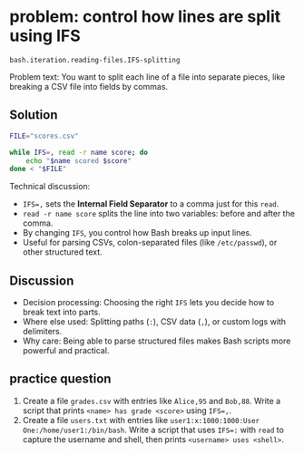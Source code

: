 
# problem: control how lines are split using IFS

`bash.iteration.reading-files.IFS-splitting`

Problem text: You want to split each line of a file into separate pieces, like breaking a CSV file into fields by commas.

## Solution

```bash
FILE="scores.csv"

while IFS=, read -r name score; do
    echo "$name scored $score"
done < "$FILE"
```

Technical discussion:

* `IFS=,` sets the **Internal Field Separator** to a comma just for this `read`.
* `read -r name score` splits the line into two variables: before and after the comma.
* By changing `IFS`, you control how Bash breaks up input lines.
* Useful for parsing CSVs, colon-separated files (like `/etc/passwd`), or other structured text.

## Discussion

* Decision processing: Choosing the right `IFS` lets you decide how to break text into parts.
* Where else used: Splitting paths (`:`), CSV data (`,`), or custom logs with delimiters.
* Why care: Being able to parse structured files makes Bash scripts more powerful and practical.

## practice question

1. Create a file `grades.csv` with entries like `Alice,95` and `Bob,88`. Write a script that prints `<name> has grade <score>` using `IFS=,`.
2. Create a file `users.txt` with entries like `user1:x:1000:1000:User One:/home/user1:/bin/bash`. Write a script that uses `IFS=:` with `read` to capture the username and shell, then prints `<username> uses <shell>`.
